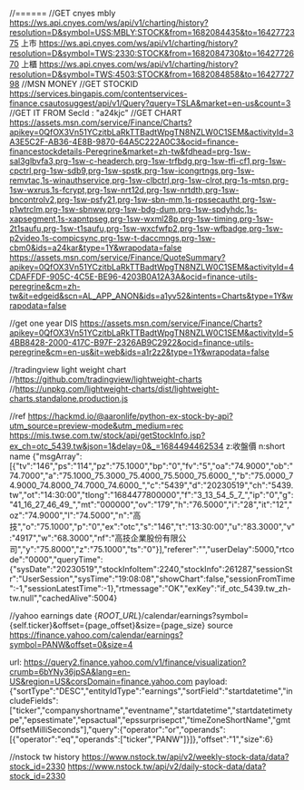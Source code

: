 //======
//GET cnyes mbly
https://ws.api.cnyes.com/ws/api/v1/charting/history?resolution=D&symbol=USS:MBLY:STOCK&from=1682084435&to=1642772375
上市
https://ws.api.cnyes.com/ws/api/v1/charting/history?resolution=D&symbol=TWS:2330:STOCK&from=1682084730&to=1642772670
上櫃
https://ws.api.cnyes.com/ws/api/v1/charting/history?resolution=D&symbol=TWS:4503:STOCK&from=1682084858&to=1642772798
//MSN MONEY
//GET STOCKID
https://services.bingapis.com/contentservices-finance.csautosuggest/api/v1/Query?query=TSLA&market=en-us&count=3
//GET IT FROM SecId : \"a24kjc\"
//GET CHART
https://assets.msn.com/service/Finance/Charts?apikey=0QfOX3Vn51YCzitbLaRkTTBadtWpgTN8NZLW0C1SEM&activityId=3A3E5C2F-AB36-4E8B-9870-64A5C222A0C3&ocid=finance-financestockdetails-Peregrine&market=zh-tw&fdhead=prg-1sw-sal3glbvfa3,prg-1sw-c-headerch,prg-1sw-trfbdg,prg-1sw-tfi-cf1,prg-1sw-cpctrl,prg-1sw-sdb9,prg-1sw-spstk,prg-1sw-icongrtngs,prg-1sw-remvtac,1s-winauthservice,prg-1sw-clbctrl,prg-1sw-clrot,prg-1s-mtsn,prg-1sw-wxrus,1s-fcrypt,prg-1sw-nrt12d,prg-1sw-nrtdth,prg-1sw-bncontrolv2,prg-1sw-psfy21,prg-1sw-sbn-mm,1s-rpssecautht,prg-1sw-p1wtrclm,prg-1sw-sbnww,prg-1sw-bdg-dum,prg-1sw-spdyhdc,1s-xapsegment,1s-xapntpseg,prg-1sw-wxml28p,prg-1sw-timing,prg-1sw-2t1saufu,prg-1sw-t1saufu,prg-1sw-wxcfwfp2,prg-1sw-wfbadge,prg-1sw-p2video,1s-compicsync,prg-1sw-t-daccmngs,prg-1sw-cbm0&ids=a24kar&type=1Y&wrapodata=false
https://assets.msn.com/service/Finance/QuoteSummary?apikey=0QfOX3Vn51YCzitbLaRkTTBadtWpgTN8NZLW0C1SEM&activityId=4CDAFFDF-905C-4C5E-BE96-4203B0A12A3A&ocid=finance-utils-peregrine&cm=zh-tw&it=edgeid&scn=AL_APP_ANON&ids=a1yv52&intents=Charts&type=1Y&wrapodata=false

//get one year DIS
https://assets.msn.com/service/Finance/Charts?apikey=0QfOX3Vn51YCzitbLaRkTTBadtWpgTN8NZLW0C1SEM&activityId=54BB8428-2000-417C-B97F-2326AB9C2922&ocid=finance-utils-peregrine&cm=en-us&it=web&ids=a1r2z2&type=1Y&wrapodata=false

//tradingview light weight chart
//https://github.com/tradingview/lightweight-charts
//https://unpkg.com/lightweight-charts/dist/lightweight-charts.standalone.production.js

//ref https://hackmd.io/@aaronlife/python-ex-stock-by-api?utm_source=preview-mode&utm_medium=rec
https://mis.twse.com.tw/stock/api/getStockInfo.jsp?ex_ch=otc_5439.tw&json=1&delay=0&_=1684494462534
z:收盤價
n:short  name
{"msgArray":[{"tv":"146","ps":"114","pz":"75.1000","bp":"0","fv":"5","oa":"74.9000","ob":"74.7000","a":"75.1000_75.3000_75.4000_75.5000_75.6000_","b":"75.0000_74.9000_74.8000_74.7000_74.6000_","c":"5439","d":"20230519","ch":"5439.tw","ot":"14:30:00","tlong":"1684477800000","f":"3_13_54_5_7_","ip":"0","g":"41_16_27_46_49_","mt":"000000","ov":"179","h":"76.5000","i":"28","it":"12","oz":"74.9000","l":"74.5000","n":"高技","o":"75.1000","p":"0","ex":"otc","s":"146","t":"13:30:00","u":"83.3000","v":"4917","w":"68.3000","nf":"高技企業股份有限公司","y":"75.8000","z":"75.1000","ts":"0"}],"referer":"","userDelay":5000,"rtcode":"0000","queryTime":{"sysDate":"20230519","stockInfoItem":2240,"stockInfo":261287,"sessionStr":"UserSession","sysTime":"19:08:08","showChart":false,"sessionFromTime":-1,"sessionLatestTime":-1},"rtmessage":"OK","exKey":"if_otc_5439.tw_zh-tw.null","cachedAlive":5004}

//yahoo earnings date
{_ROOT_URL_}/calendar/earnings?symbol={self.ticker}&offset={page_offset}&size={page_size}
source https://finance.yahoo.com/calendar/earnings?symbol=PANW&offset=0&size=4

url:
https://query2.finance.yahoo.com/v1/finance/visualization?crumb=6bYNy36jpSA&lang=en-US&region=US&corsDomain=finance.yahoo.com
payload:
{"sortType":"DESC","entityIdType":"earnings","sortField":"startdatetime","includeFields":["ticker","companyshortname","eventname","startdatetime","startdatetimetype","epsestimate","epsactual","epssurprisepct","timeZoneShortName","gmtOffsetMilliSeconds"],"query":{"operator":"or","operands":[{"operator":"eq","operands":["ticker","PANW"]}]},"offset":"1","size":6}

//nstock tw history
https://www.nstock.tw/api/v2/weekly-stock-data/data?stock_id=2330
https://www.nstock.tw/api/v2/daily-stock-data/data?stock_id=2330

